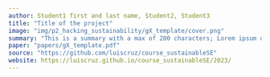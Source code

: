 ```yaml
---
author: Student1 first and last name, Student2, Student3
title: "Title of the project"
image: "img/p2_hacking_sustainability/gX_template/cover.png"
summary: "This is a summary with a max of 200 characters; Lorem ipsum dolor sit amet, consectetur adipisicing elit, dos eiusmod tempor incididunt ut labore et dolore magna aliqua. Ut enim ad minim veniam, quis."
paper: "papers/gX_template.pdf"
source: "https://github.com/luiscruz/course_sustainableSE"
website: https://luiscruz.github.io/course_sustainableSE/2023/
---
```

